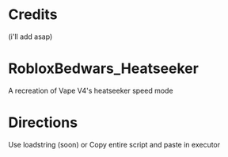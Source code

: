 # Credits
(i'll add asap)
# RobloxBedwars_Heatseeker
A recreation of Vape V4's heatseeker speed mode

# Directions
Use loadstring (soon)
or
Copy entire script and paste in executor
